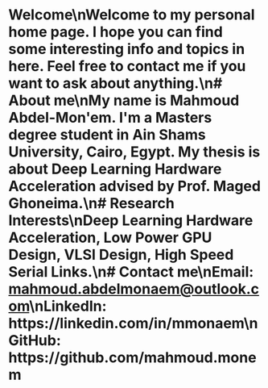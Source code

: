 # Welcome\nWelcome to my personal home page. I hope you can find some interesting info and topics in here. Feel free to contact me if you want to ask about anything.\n# About me\nMy name is Mahmoud Abdel-Mon'em. I'm a Masters degree student in Ain Shams University, Cairo, Egypt. My thesis is about **Deep Learning Hardware Acceleration** advised by Prof. Maged Ghoneima.\n# Research Interests\nDeep Learning Hardware Acceleration, Low Power GPU Design, VLSI Design, High Speed Serial Links.\n# Contact me\n**Email**: mahmoud.abdelmonaem@outlook.com\n**LinkedIn**: https:\/\/linkedin.com\/in\/mmonaem\n**GitHub**: https:\/\/github.com\/mahmoud.monem
